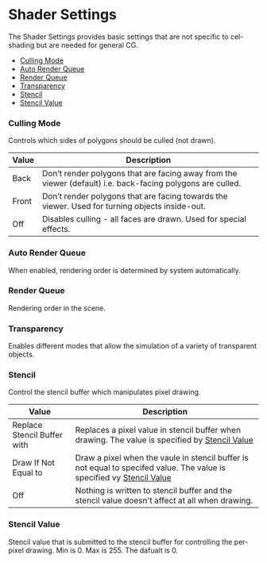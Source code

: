 # Shader Settings

The Shader Settings provides basic settings that are not specific to  cel-shading but are needed for general CG.

- [Culling Mode](#culling-Mode)
- [Auto Render Queue](#auto-render-queue)
- [Render Queue](#render-queue)
- [Transparency](#transparency)
- [Stencil](#Stencil)
- [Stencil Value](#stencil-value)

### Culling Mode
Controls which sides of polygons should be culled (not drawn).

|  Value   |  Description  | 
| ---- | ---- | 
|  Back   |  Don’t render polygons that are facing away from the viewer (default) i.e. back-facing polygons are culled.  |
|  Front  | Don’t render polygons that are facing towards the viewer. Used for turning objects inside-out. |
|  Off  |  Disables culling - all faces are drawn. Used for special effects. |

### Auto Render Queue
When enabled, rendering order is determined by system automatically.

### Render Queue
Rendering order in the scene.

### Transparency
Enables different modes that allow the simulation of a variety of transparent objects.

### Stencil
Control the stencil buffer which manipulates pixel drawing.

|  Value   |  Description  | 
| ---- | ---- | 
|  Replace Stencil Buffer with  | Replaces a pixel value in stencil buffer when drawing. The value is specified by [Stencil Value](＃stencil-value)|
|  Draw If Not Equal to  | Draw a pixel when the vaule in stencil buffer is not equal to specifed value. The value is specified vy [Stencil Value](＃stencil-value)|
|  Off  |  Nothing is written to stencil buffer and the stencil value doesn't affect at all when drawing.|

### Stencil Value
Stencil value that is submitted to the stencil buffer for controlling the per-pixel drawing. Min is 0. Max is 255. The dafualt is 0.